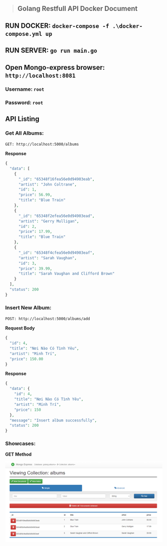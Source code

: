 > ## Golang Restfull API Docker Document

## RUN DOCKER: `docker-compose -f .\docker-compose.yml up`

## RUN SERVER: `go run main.go`

## Open Mongo-express browser: `http://localhost:8081`
### Username: `root`
### Password: `root`

## API Listing

### Get All Albums:

`GET: http://localhost:5000/albums`

**Response**

```php
{
  "data": [
    {
      "_id": "65348f16fea56e0d94903eab",
      "artist": "John Coltrane",
      "id": 1,
      "price": 56.99,
      "title": "Blue Train"
    },
    {
      "_id": "65348f2efea56e0d94903ead",
      "artist": "Gerry Mulligan",
      "id": 2,
      "price": 17.99,
      "title": "Blue Train"
    },
    {
      "_id": "65348f4cfea56e0d94903eaf",
      "artist": "Sarah Vaughan",
      "id": 3,
      "price": 39.99,
      "title": "Sarah Vaughan and Clifford Brown"
    }
  ],
  "status": 200
}
```

### Insert New Album:

`POST: http://localhost:5000/albums/add`

**Request Body**

```php
{
  "id": 4,
  "title": "Nơi Nào Có Tình Yêu",
  "artist": "Minh Trí",
  "price": 150.00
}
```

**Response**

```php
{
  "data": {
    "id": 4,
    "title": "Nơi Nào Có Tình Yêu",
    "artist": "Minh Trí",
    "price": 150
  },
  "message": "Insert album successfully",
  "status": 200
}
```

### Showcases:

**GET Method**

![GET](./showcase/get.png "GET Method")
